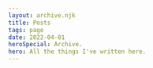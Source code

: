 ```yaml
---
layout: archive.njk
title: Posts
tags: page
date: 2022-04-01
heroSpecial: Archive.
hero: All the things I've written here.
---
```

